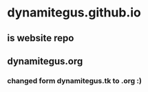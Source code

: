 # dynamitegus.github.io
## is website repo
## dynamitegus.org
### changed form dynamitegus.tk to .org :)

